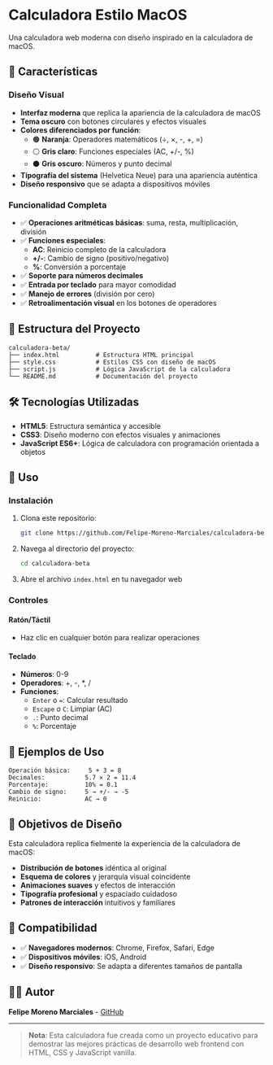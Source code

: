 # Calculadora Estilo MacOS

Una calculadora web moderna con diseño inspirado en la calculadora de macOS.

## 🚀 Características

### **Diseño Visual**
- **Interfaz moderna** que replica la apariencia de la calculadora de macOS
- **Tema oscuro** con botones circulares y efectos visuales
- **Colores diferenciados por función**:
  - 🟠 **Naranja**: Operadores matemáticos (÷, ×, -, +, =)
  - ⚪ **Gris claro**: Funciones especiales (AC, +/-, %)
  - ⚫ **Gris oscuro**: Números y punto decimal
- **Tipografía del sistema** (Helvetica Neue) para una apariencia auténtica
- **Diseño responsivo** que se adapta a dispositivos móviles

### **Funcionalidad Completa**
- ✅ **Operaciones aritméticas básicas**: suma, resta, multiplicación, división
- ✅ **Funciones especiales**:
  - **AC**: Reinicio completo de la calculadora
  - **+/-**: Cambio de signo (positivo/negativo)
  - **%**: Conversión a porcentaje
- ✅ **Soporte para números decimales**
- ✅ **Entrada por teclado** para mayor comodidad
- ✅ **Manejo de errores** (división por cero)
- ✅ **Retroalimentación visual** en los botones de operadores

## 📁 Estructura del Proyecto

```
calculadora-beta/
├── index.html          # Estructura HTML principal
├── style.css           # Estilos CSS con diseño de macOS
├── script.js           # Lógica JavaScript de la calculadora
└── README.md           # Documentación del proyecto
```

## 🛠️ Tecnologías Utilizadas

- **HTML5**: Estructura semántica y accesible
- **CSS3**: Diseño moderno con efectos visuales y animaciones
- **JavaScript ES6+**: Lógica de calculadora con programación orientada a objetos

## 🚀 Uso

### Instalación
1. Clona este repositorio:
   ```bash
   git clone https://github.com/Felipe-Moreno-Marciales/calculadora-beta.git
   ```
2. Navega al directorio del proyecto:
   ```bash
   cd calculadora-beta
   ```
3. Abre el archivo `index.html` en tu navegador web

### Controles

#### **Ratón/Táctil**
- Haz clic en cualquier botón para realizar operaciones

#### **Teclado**
- **Números**: 0-9
- **Operadores**: +, -, *, /
- **Funciones**:
  - `Enter` o `=`: Calcular resultado
  - `Escape` o `C`: Limpiar (AC)
  - `.`: Punto decimal
  - `%`: Porcentaje

## 🧪 Ejemplos de Uso

```
Operación básica:     5 + 3 = 8
Decimales:           5.7 × 2 = 11.4
Porcentaje:          10% = 0.1
Cambio de signo:     5 → +/- → -5
Reinicio:            AC → 0
```

## 🎯 Objetivos de Diseño

Esta calculadora replica fielmente la experiencia de la calculadora de macOS:
- **Distribución de botones** idéntica al original
- **Esquema de colores** y jerarquía visual coincidente
- **Animaciones suaves** y efectos de interacción
- **Tipografía profesional** y espaciado cuidadoso
- **Patrones de interacción** intuitivos y familiares

## 📱 Compatibilidad

- ✅ **Navegadores modernos**: Chrome, Firefox, Safari, Edge
- ✅ **Dispositivos móviles**: iOS, Android
- ✅ **Diseño responsivo**: Se adapta a diferentes tamaños de pantalla

## 👨‍💻 Autor

**Felipe Moreno Marciales** - [GitHub](https://github.com/Felipe-Moreno-Marciales)

---

> **Nota**: Esta calculadora fue creada como un proyecto educativo para demostrar las mejores prácticas de desarrollo web frontend con HTML, CSS y JavaScript vanilla.


